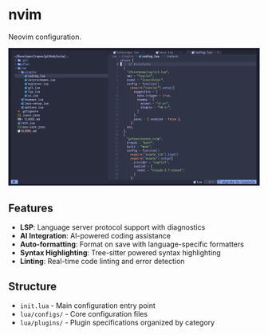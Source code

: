 # nvim

Neovim configuration.

![screenshot](https://github.com/lerrua/nvim/blob/main/vim.png?raw=true)

## Features

- **LSP**: Language server protocol support with diagnostics
- **AI Integration**: AI-powered coding assistance
- **Auto-formatting**: Format on save with language-specific formatters
- **Syntax Highlighting**: Tree-sitter powered syntax highlighting
- **Linting**: Real-time code linting and error detection

## Structure

- `init.lua` - Main configuration entry point
- `lua/configs/` - Core configuration files
- `lua/plugins/` - Plugin specifications organized by category

